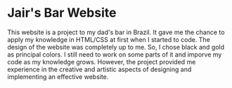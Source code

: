 # Jair's Bar Website

This website is a project to my dad's bar in Brazil. It gave me the chance to apply my knowledge in HTML/CSS at first when I started to code.
The design of the website was completely up to me. So, I chose black and gold as principal colors. I still need to work on some parts of it and imporve my code as my knowledge grows.
However, the project provided me experience in the creative and artistic aspects of designing and implementing an effective website.
